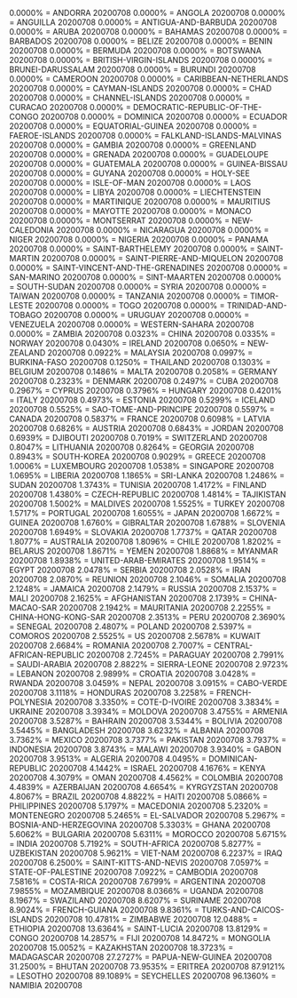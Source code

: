 0.0000% = ANDORRA 20200708 
0.0000% = ANGOLA 20200708 
0.0000% = ANGUILLA 20200708 
0.0000% = ANTIGUA-AND-BARBUDA 20200708 
0.0000% = ARUBA 20200708 
0.0000% = BAHAMAS 20200708 
0.0000% = BARBADOS 20200708 
0.0000% = BELIZE 20200708 
0.0000% = BENIN 20200708 
0.0000% = BERMUDA 20200708 
0.0000% = BOTSWANA 20200708 
0.0000% = BRITISH-VIRGIN-ISLANDS 20200708 
0.0000% = BRUNEI-DARUSSALAM 20200708 
0.0000% = BURUNDI 20200708 
0.0000% = CAMEROON 20200708 
0.0000% = CARIBBEAN-NETHERLANDS 20200708 
0.0000% = CAYMAN-ISLANDS 20200708 
0.0000% = CHAD 20200708 
0.0000% = CHANNEL-ISLANDS 20200708 
0.0000% = CURACAO 20200708 
0.0000% = DEMOCRATIC-REPUBLIC-OF-THE-CONGO 20200708 
0.0000% = DOMINICA 20200708 
0.0000% = ECUADOR 20200708 
0.0000% = EQUATORIAL-GUINEA 20200708 
0.0000% = FAEROE-ISLANDS 20200708 
0.0000% = FALKLAND-ISLANDS-MALVINAS 20200708 
0.0000% = GAMBIA 20200708 
0.0000% = GREENLAND 20200708 
0.0000% = GRENADA 20200708 
0.0000% = GUADELOUPE 20200708 
0.0000% = GUATEMALA 20200708 
0.0000% = GUINEA-BISSAU 20200708 
0.0000% = GUYANA 20200708 
0.0000% = HOLY-SEE 20200708 
0.0000% = ISLE-OF-MAN 20200708 
0.0000% = LAOS 20200708 
0.0000% = LIBYA 20200708 
0.0000% = LIECHTENSTEIN 20200708 
0.0000% = MARTINIQUE 20200708 
0.0000% = MAURITIUS 20200708 
0.0000% = MAYOTTE 20200708 
0.0000% = MONACO 20200708 
0.0000% = MONTSERRAT 20200708 
0.0000% = NEW-CALEDONIA 20200708 
0.0000% = NICARAGUA 20200708 
0.0000% = NIGER 20200708 
0.0000% = NIGERIA 20200708 
0.0000% = PANAMA 20200708 
0.0000% = SAINT-BARTHELEMY 20200708 
0.0000% = SAINT-MARTIN 20200708 
0.0000% = SAINT-PIERRE-AND-MIQUELON 20200708 
0.0000% = SAINT-VINCENT-AND-THE-GRENADINES 20200708 
0.0000% = SAN-MARINO 20200708 
0.0000% = SINT-MAARTEN 20200708 
0.0000% = SOUTH-SUDAN 20200708 
0.0000% = SYRIA 20200708 
0.0000% = TAIWAN 20200708 
0.0000% = TANZANIA 20200708 
0.0000% = TIMOR-LESTE 20200708 
0.0000% = TOGO 20200708 
0.0000% = TRINIDAD-AND-TOBAGO 20200708 
0.0000% = URUGUAY 20200708 
0.0000% = VENEZUELA 20200708 
0.0000% = WESTERN-SAHARA 20200708 
0.0000% = ZAMBIA 20200708 
0.0323% = CHINA 20200708 
0.0335% = NORWAY 20200708 
0.0430% = IRELAND 20200708 
0.0650% = NEW-ZEALAND 20200708 
0.0922% = MALAYSIA 20200708 
0.0997% = BURKINA-FASO 20200708 
0.1250% = THAILAND 20200708 
0.1303% = BELGIUM 20200708 
0.1486% = MALTA 20200708 
0.2058% = GERMANY 20200708 
0.2323% = DENMARK 20200708 
0.2497% = CUBA 20200708 
0.2967% = CYPRUS 20200708 
0.3796% = HUNGARY 20200708 
0.4201% = ITALY 20200708 
0.4973% = ESTONIA 20200708 
0.5299% = ICELAND 20200708 
0.5525% = SAO-TOME-AND-PRINCIPE 20200708 
0.5597% = CANADA 20200708 
0.5837% = FRANCE 20200708 
0.6098% = LATVIA 20200708 
0.6826% = AUSTRIA 20200708 
0.6843% = JORDAN 20200708 
0.6939% = DJIBOUTI 20200708 
0.7019% = SWITZERLAND 20200708 
0.8047% = LITHUANIA 20200708 
0.8264% = GEORGIA 20200708 
0.8943% = SOUTH-KOREA 20200708 
0.9029% = GREECE 20200708 
1.0006% = LUXEMBOURG 20200708 
1.0538% = SINGAPORE 20200708 
1.0695% = LIBERIA 20200708 
1.1865% = SRI-LANKA 20200708 
1.2486% = SUDAN 20200708 
1.3743% = TUNISIA 20200708 
1.4172% = FINLAND 20200708 
1.4380% = CZECH-REPUBLIC 20200708 
1.4814% = TAJIKISTAN 20200708 
1.5002% = MALDIVES 20200708 
1.5525% = TURKEY 20200708 
1.5717% = PORTUGAL 20200708 
1.6055% = JAPAN 20200708 
1.6672% = GUINEA 20200708 
1.6760% = GIBRALTAR 20200708 
1.6788% = SLOVENIA 20200708 
1.6949% = SLOVAKIA 20200708 
1.7737% = QATAR 20200708 
1.8077% = AUSTRALIA 20200708 
1.8096% = CHILE 20200708 
1.8202% = BELARUS 20200708 
1.8671% = YEMEN 20200708 
1.8868% = MYANMAR 20200708 
1.8938% = UNITED-ARAB-EMIRATES 20200708 
1.9514% = EGYPT 20200708 
2.0478% = SERBIA 20200708 
2.0528% = IRAN 20200708 
2.0870% = REUNION 20200708 
2.1046% = SOMALIA 20200708 
2.1248% = JAMAICA 20200708 
2.1479% = RUSSIA 20200708 
2.1537% = MALI 20200708 
2.1625% = AFGHANISTAN 20200708 
2.1739% = CHINA-MACAO-SAR 20200708 
2.1942% = MAURITANIA 20200708 
2.2255% = CHINA-HONG-KONG-SAR 20200708 
2.3513% = PERU 20200708 
2.3690% = SENEGAL 20200708 
2.4807% = POLAND 20200708 
2.5397% = COMOROS 20200708 
2.5525% = US 20200708 
2.5678% = KUWAIT 20200708 
2.6684% = ROMANIA 20200708 
2.7007% = CENTRAL-AFRICAN-REPUBLIC 20200708 
2.7245% = PARAGUAY 20200708 
2.7991% = SAUDI-ARABIA 20200708 
2.8822% = SIERRA-LEONE 20200708 
2.9723% = LEBANON 20200708 
2.9899% = CROATIA 20200708 
3.0428% = RWANDA 20200708 
3.0459% = NEPAL 20200708 
3.0915% = CABO-VERDE 20200708 
3.1118% = HONDURAS 20200708 
3.2258% = FRENCH-POLYNESIA 20200708 
3.3350% = COTE-D-IVOIRE 20200708 
3.3834% = UKRAINE 20200708 
3.3934% = MOLDOVA 20200708 
3.4755% = ARMENIA 20200708 
3.5287% = BAHRAIN 20200708 
3.5344% = BOLIVIA 20200708 
3.5445% = BANGLADESH 20200708 
3.6232% = ALBANIA 20200708 
3.7362% = MEXICO 20200708 
3.7377% = PAKISTAN 20200708 
3.7937% = INDONESIA 20200708 
3.8743% = MALAWI 20200708 
3.9340% = GABON 20200708 
3.9513% = ALGERIA 20200708 
4.0495% = DOMINICAN-REPUBLIC 20200708 
4.1442% = ISRAEL 20200708 
4.1676% = KENYA 20200708 
4.3079% = OMAN 20200708 
4.4562% = COLOMBIA 20200708 
4.4839% = AZERBAIJAN 20200708 
4.6654% = KYRGYZSTAN 20200708 
4.8067% = BRAZIL 20200708 
4.8822% = HAITI 20200708 
5.0866% = PHILIPPINES 20200708 
5.1797% = MACEDONIA 20200708 
5.2320% = MONTENEGRO 20200708 
5.2465% = EL-SALVADOR 20200708 
5.2967% = BOSNIA-AND-HERZEGOVINA 20200708 
5.3303% = GHANA 20200708 
5.6062% = BULGARIA 20200708 
5.6311% = MOROCCO 20200708 
5.6715% = INDIA 20200708 
5.7192% = SOUTH-AFRICA 20200708 
5.8277% = UZBEKISTAN 20200708 
5.9621% = VIET-NAM 20200708 
6.2237% = IRAQ 20200708 
6.2500% = SAINT-KITTS-AND-NEVIS 20200708 
7.0597% = STATE-OF-PALESTINE 20200708 
7.0922% = CAMBODIA 20200708 
7.5816% = COSTA-RICA 20200708 
7.6799% = ARGENTINA 20200708 
7.9855% = MOZAMBIQUE 20200708 
8.0366% = UGANDA 20200708 
8.1967% = SWAZILAND 20200708 
8.6207% = SURINAME 20200708 
8.9024% = FRENCH-GUIANA 20200708 
9.8361% = TURKS-AND-CAICOS-ISLANDS 20200708 
10.4781% = ZIMBABWE 20200708 
12.0488% = ETHIOPIA 20200708 
13.6364% = SAINT-LUCIA 20200708 
13.8129% = CONGO 20200708 
14.2857% = FIJI 20200708 
14.8472% = MONGOLIA 20200708 
15.0052% = KAZAKHSTAN 20200708 
18.3723% = MADAGASCAR 20200708 
27.2727% = PAPUA-NEW-GUINEA 20200708 
31.2500% = BHUTAN 20200708 
73.9535% = ERITREA 20200708 
87.9121% = LESOTHO 20200708 
89.1089% = SEYCHELLES 20200708 
96.1360% = NAMIBIA 20200708 
